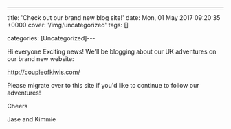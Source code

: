 ---
title: 'Check out our brand new blog site!'
date: Mon, 01 May 2017 09:20:35 +0000
cover: '/img/uncategorized'
tags: []

categories: [Uncategorized]---

Hi everyone Exciting news! We'll be blogging about our UK adventures on our brand new website:

http://coupleofkiwis.com/

Please migrate over to this site if you'd like to continue to follow our adventures!

Cheers

Jase and Kimmie
